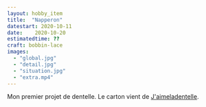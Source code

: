 ```yaml
---
layout: hobby_item
title:  "Napperon"
datestart: 2020-10-11
date:    2020-10-20
estimatedtime: ??
craft: bobbin-lace
images:
  - "global.jpg"
  - "detail.jpg"
  - "situation.jpg"
  - "extra.mp4"
---
```

Mon premier projet de dentelle.
Le carton vient de [J'aimeladentelle](https://jaimeladentelle.stores.jp/items/5c87060a785b8e327464bda2).